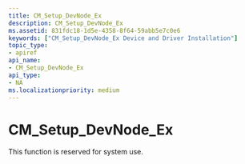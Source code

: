 ```yaml
---
title: CM_Setup_DevNode_Ex
description: CM_Setup_DevNode_Ex
ms.assetid: 831fdc18-1d5e-4358-8f64-59abb5e7c0e6
keywords: ["CM_Setup_DevNode_Ex Device and Driver Installation"]
topic_type:
- apiref
api_name:
- CM_Setup_DevNode_Ex
api_type:
- NA
ms.localizationpriority: medium
---
```


# CM_Setup_DevNode_Ex

This function is reserved for system use.


 

 





